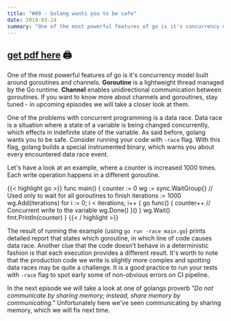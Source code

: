 ```yaml
---
title: "#09 - Golang wants you to be safe"
date: 2019-03-24
summary: "One of the most powerful features of go is it's concurrency model built around goroutines and channels."
---
```


## [get pdf here](/gott/episode09.pdf) 🖨

One of the most powerful features of go is it's concurrency model built around goroutines and channels. **Goroutine** is a lightweight thread managed by the Go runtime. **Channel** enables unidirectional communication between goroutines. If you want to know more about channels and goroutines, stay tuned - in upcoming episodes we will take a closer look at them. 

One of the problems with concurrent programming is a data race. Data race is a situation where a state of a variable is being changed concurrently, which effects in indefinite state of the variable. As said before, golang wants you to be safe. Consider running your code with  `-race` flag. With this flag, golang builds a special instrumented binary, which warns you about every encountered data race event.

Let's have a look at an example, where a counter is increased 1000 times. Each write operation happens in a different goroutine.

{{< highlight go >}}
func main() {
    counter := 0
    wg := sync.WaitGroup{}    // Used only to wait for all goroutines to finish
    iterations := 1000
    wg.Add(iterations)
    for i := 0; i < iterations; i++ {
        go func() {
            counter++     // Concurrent write to the variable
            wg.Done()
        }()
    }
    wg.Wait()
    fmt.Println(counter)
}
{{< / highlight >}}

The result of running the example (using `go run -race main.go`) prints detailed report that states which goroutine, in which line of code causes data race. Another clue that the code doesn't behave in a deterministic fashion is that each execution provides a different result. It's worth to note that the production code we write is slightly more complex and spotting data races may be quite a challenge. It is a good practice to run your tests with `-race` flag to spot early some of non-obvious errors on CI pipeline.

In the next episode we will take a look at one of golangs proverb *"Do not communicate by sharing memory; instead, share memory by communicating."* Unfortunately here we've seen communicating by sharing memory, which we will fix next time.